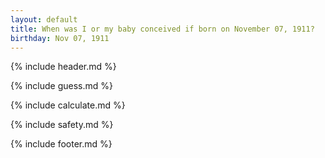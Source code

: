 ```yaml
---
layout: default
title: When was I or my baby conceived if born on November 07, 1911?
birthday: Nov 07, 1911
---
```


{% include header.md %}

{% include guess.md %}

{% include calculate.md %}

{% include safety.md %}

{% include footer.md %}



